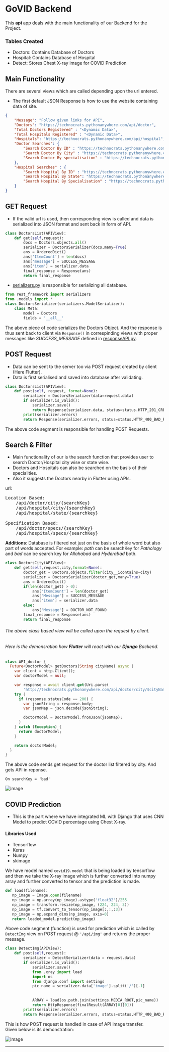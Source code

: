 # GoVID Backend

This **api** app deals with the main functionality of our Backend for the Project.

### Tables Created
- Doctors: Contains Database of Doctors
- Hospital: Contains Database of Hospital
- Detect: Stores Chest X-ray image for COVID Prediction

## Main Functionality
There are several views which are called depending upon the url entered.

- The first default JSON Response is how to use the website containing data of site.
```json
{
    "Message": "Follow given links for API",
    "Doctors": "https://technocrats.pythonanywhere.com/api/doctor",
    "Total Doctors Registered" : "<Dynamic Data>",
    "Total Hospitals Registered" : "<Dynamic Data>",
    "Hospitals": "https://technocrats.pythonanywhere.com/api/hospital",
    "Doctor Searches": {
        "Search Doctor By ID" : "https://technocrats.pythonanywhere.com/api/doctor/id/{SearchID}",
        "Search Doctor By City" : "https://technocrats.pythonanywhere.com/api/doctor/city/{SearchCity}",
        "Search Doctor By specialisation" : "https://technocrats.pythonanywhere.com/api/doctor/specs/{SearchKey}"
    },
    "Hospital Searches" : {
        "Search Hospital By ID" : "https://technocrats.pythonanywhere.com/api/hospital/id/{SearchID}",
        "Search Hospital By State": "https://technocrats.pythonanywhere.com/api/hospital/state/{SearchState}",
        "Search Hospital By Specialisation" : "https://technocrats.pythonanywhere.com/api/hospital/specs/{SearchKey}"
    }
}
```

## GET Request

- If the valid url is used, then corresponding view is called and data is serialized into JSON format and sent back in form of API.

```python
class DoctorsList(APIView):
    def get(self,request):
        docs = Doctors.objects.all()
        serializer = DoctorsSerializer(docs,many=True)
        ans = OrderedDict()
        ans['ItemCount'] = len(docs)
        ans['message'] = SUCCESS_MESSAGE
        ans['item'] = serializer.data
        final_response = Response(ans)
        return final_response
```

- [serializers.py](serializers.py) is responsible for serializing all database.
```python
from rest_framework import serializers
from .models import *
class DoctorsSerializer(serializers.ModelSerializer):
    class Meta:
        model = Doctors
        fields = '__all__'
```
The above piece of code serializes the Doctors Object.
And the response is thus sent back to client via `Response()` in correspinding views with proper messages like *SUCCESS_MESSAGE*  defined in [responseAPI.py](responseAPI.py).

## POST Request

- Data can be sent to the server too via POST request created by client (Here Flutter).
- Data is first serialised and saved into database after validating.

```python
class DoctorsList(APIView):    
    def post(self, request, format=None):
        serializer = DoctorsSerializer(data=request.data)
        if serializer.is_valid():
            serializer.save()
            return Response(serializer.data, status=status.HTTP_201_CREATED)
        print(serializer.errors)
        return Response(serializer.errors, status=status.HTTP_400_BAD_REQUEST)
```
The above code segment is responsible for handling POST Requests.

## Search & Filter
- Main functionality of our  is the search function that provides user to search Doctor/Hospital city wise or state wise.
- Doctors and Hospitals can also be searched on the basis of their specialities.
- Also it suggests the Doctors nearby in Flutter using APIs.

url:
<pre>
Location Based: 
    /api/doctor/city/{searchKey}
    /api/hospital/city/{searchKey}
    /api/hospital/state/{searchkey}

Specification Based:
    /api/doctor/specs/{searchKey}
    /api/hospital/specs/{searchKey}
</pre>

**Additions**: Database is filtered not just on the basis of whole word but also part of words accepted.
For example: *path* can be searchKey for *Pathology* and *bad* can be search key for *Allahabad* and *Hyderabad* both.

```python
class DoctorsCity(APIView):    
    def get(self,request,city,format=None):
        doctor_get = Doctors.objects.filter(city__icontains=city)
        serializer = DoctorsSerializer(doctor_get,many=True)
        ans = OrderedDict()
        if(len(doctor_get) > 0):
            ans['ItemCount'] = len(doctor_get)
            ans['Message'] = SUCCESS_MESSAGE
            ans['item'] = serializer.data
        else:
            ans['Message'] = DOCTOR_NOT_FOUND
        final_response = Response(ans)
        return final_response 
```
###### The above class based view will be called upon the request by client.
###### Here is the demonsration how **Flutter** will react with our **Django** Backend.

```dart
class API_doctor {
  Future<DoctorModel> getDoctors(String cityName) async {
    var client = http.Client();
    var doctorModel = null;

    var response = await client.get(Uri.parse(
        'http://technocrats.pythonanywhere.com/api/doctor/city/$cityName'));
    try {
      if (response.statusCode == 200) {
        var jsonString = response.body;
        var jsonMap = json.decode(jsonString);

        doctorModel = DoctorModel.fromJson(jsonMap);
      }
    } catch (Exception) {
      return doctorModel;
    }

    return doctorModel;
  }
}
```
The above code sends get request for the doctor list filtered by city.
And gets API in reponse.

``On searchKey = 'bad'``

![image](https://s3.amazonaws.com/hr-assets/0/1622323872-02557bca0a-city.jpg)

## COVID Prediction
- This is the part where we have integrated ML with Django that uses CNN Model to predict COVID percentage using Chest X-ray.

#### Libraries Used
- Tensorflow
- Keras
- Numpy
- skimage

We have model named `covid19.model` that is being loaded by tensorflow and then we take the X-ray image which is further converted into numpy array and further converted to tensor and the prediction is made.

```python
def load(filename):
   np_image = Image.open(filename)
   np_image = np.array(np_image).astype('float32')/255
   np_image = transform.resize(np_image, (224, 224, 3))
   np_image = tf.convert_to_tensor(np_image[:,:,:3])
   np_image = np.expand_dims(np_image, axis=0)
   return loaded_model.predict(np_image)
```
Above code segment (function) is used for prediction which is called by `DetectImg` view on POST request @ `'/api/img'` and returns the proper message.

```python
class DetectImg(APIView):    
    def post(self,request):
        serializer = DetectSerializer(data = request.data)
        if serializer.is_valid():
            serializer.save()
            from .xray import load
            import os
            from django.conf import settings
            pic_name = serializer.data['image'].split('/')[-1]
            
            
            ARRAY = load(os.path.join(settings.MEDIA_ROOT,pic_name))
            return HttpResponse(finalResult(ARRAY[0][0]))
        print(serializer.errors)
        return Response(serializer.errors, status=status.HTTP_400_BAD_REQUEST)
```
This is how POST request is handled in case of API image transfer.
<br>
Given below is its demonstration:

![image](https://s3.amazonaws.com/hr-assets/0/1622325696-3e06cd0d46-less50.jpg)

<hr>